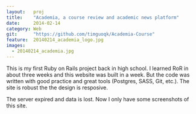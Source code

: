 ```yaml
---
layout:   proj
title:    "Academia, a course review and academic news platform"
date:     2014-02-14
category: Web
git:      "https://github.com/timguoqk/Academia-Course"
feature:  20140214_academia_logo.jpg
images: 
  - 20140214_academia.jpg
---
```


This is my first Ruby on Rails project back in high school. I learned RoR in about three weeks and this website was built in a week. But the code was written with good practice and great tools (Postgres, SASS, Git, etc.). The site is robust the the design is resposive.

The server expired and data is lost. Now I only have some screenshots of this site.